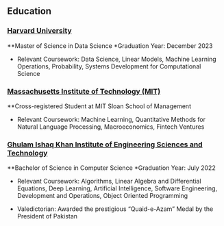 ## Education

### [Harvard University](https://www.harvard.edu/)
**Master of Science in Data Science
*Graduation Year: December 2023

- Relevant Coursework: Data Science, Linear Models, Machine Learning Operations, Probability, Systems Development for Computational Science

### [Massachusetts Institute of Technology (MIT)](https://www.mit.edu/)
**Cross-registered Student at MIT Sloan School of Management 

- Relevant Coursework: Machine Learning, Quantitative Methods for Natural Language Processing, Macroeconomics, Fintech Ventures

### [Ghulam Ishaq Khan Institute of Engineering Sciences and Technology](https://giki.edu.pk/)
**Bachelor of Science in Computer Science
*Graduation Year: July 2022

- Relevant Coursework: Algorithms, Linear Algebra and Differential Equations, Deep Learning, Artificial Intelligence, Software Engineering, Development and Operations, Object Oriented Programming

- Valedictorian: Awarded the prestigious “Quaid-e-Azam” Medal by the President of Pakistan
